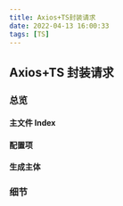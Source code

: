 ```yaml
---
title: Axios+TS封装请求
date: 2022-04-13 16:00:33
tags: [TS]
---
```


## Axios+TS 封装请求

### 总览

#### 主文件 Index

#### 配置项

#### 生成主体

### 细节

